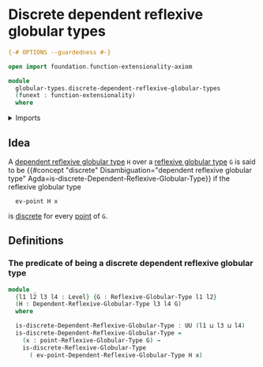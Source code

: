 # Discrete dependent reflexive globular types

```agda
{-# OPTIONS --guardedness #-}

open import foundation.function-extensionality-axiom

module
  globular-types.discrete-dependent-reflexive-globular-types
  (funext : function-extensionality)
  where
```

<details><summary>Imports</summary>

```agda
open import foundation.universe-levels

open import globular-types.dependent-reflexive-globular-types funext
open import globular-types.discrete-reflexive-globular-types funext
open import globular-types.points-reflexive-globular-types funext
open import globular-types.reflexive-globular-types funext
```

</details>

## Idea

A
[dependent reflexive globular type](globular-types.dependent-reflexive-globular-types.md)
`H` over a [reflexive globular type](globular-types.reflexive-globular-types.md)
`G` is said to be
{{#concept "discrete" Disambiguation="dependent reflexive globular type" Agda=is-discrete-Dependent-Reflexive-Globular-Type}}
if the reflexive globular type

```text
  ev-point H x
```

is [discrete](globular-types.discrete-reflexive-globular-types.md) for every
[point](globular-types.points-reflexive-globular-types.md) of `G`.

## Definitions

### The predicate of being a discrete dependent reflexive globular type

```agda
module _
  {l1 l2 l3 l4 : Level} {G : Reflexive-Globular-Type l1 l2}
  (H : Dependent-Reflexive-Globular-Type l3 l4 G)
  where

  is-discrete-Dependent-Reflexive-Globular-Type : UU (l1 ⊔ l3 ⊔ l4)
  is-discrete-Dependent-Reflexive-Globular-Type =
    (x : point-Reflexive-Globular-Type G) →
    is-discrete-Reflexive-Globular-Type
      ( ev-point-Dependent-Reflexive-Globular-Type H x)
```
